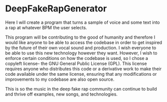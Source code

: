 # DeepFakeRapGenerator
Here I will create a program that turns a sample of voice and some text into a rap at whatever BPM the user selects.

This program will be contributing to the good of humanity and therefore I would like anyone to be able to access the codebase in order to get inspired by the future of their own vocal sound and production. I wish everyone to be able to use this new technology however they want. However, I wish to enforce certain conditions on how the codebase is used, so I chose a copyleft license- the GNU General Public License (GPL). This license requires anyone who distributes this code or a derivative work to make their code available under the same license, ensuring that any modifications or improvements to my codebase are also open source.

This is so the music in the deep fake rap community can continue to build and thrive off examples, new songs, and technologies. 
